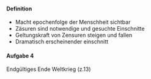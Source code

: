 #### Definition
- Macht epochenfolge der Menschheit sichtbar
- Zäsuren sind notwendige und gesuchte Einschnitte
- Geltungskraft von Zensuren steigen und fallen
- Dramatisch erscheinender einschnitt

#### Aufgabe 4
Endgültiges Ende Weltkrieg (z.13)
